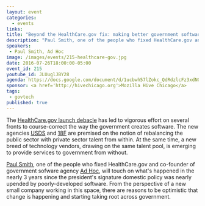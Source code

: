 ```yaml
---
layout: event
categories: 
  - events
links:
title: "Beyond the HealthCare.gov fix: making better government software"
description: "Paul Smith, one of the people who fixed HealthCare.gov and co-founder of government sofware agency Ad Hoc, will touch on what's happened in the nearly 3 years since the president's signature domestic policy was nearly upended by poorly-developed software. From the perspective of a new small company working in this space, there are reasons to be optimistic that change is happening and starting taking root across government."
speakers:
 - Paul Smith, Ad Hoc
image: /images/events/215-healthcare-gov.jpg
date: 2016-07-26T18:00:00-05:00
event_id: 215
youtube_id: JLUuglJBY28
agenda: https://docs.google.com/document/d/1ucbwh57lZokc_QdRdzlcFz3xdNQAUxPR3oqWpgtyGwQ/edit#
sponsor: <a href='http://hivechicago.org'>Mozilla Hive Chicago</a>
tags: 
 - govtech
published: true
---
```


The [HealthCare.gov launch debacle](https://www.propublica.org/article/heres-why-healthcaregov-broke-down) has led to vigorous effort on several fronts to course-correct the way the government creates software. The new agencies [USDS](https://www.usds.gov/) and [18F](https://18f.gsa.gov/) are premised on the notion of rebalancing the public sector with private sector talent from within. At the same time, a new breed of technology vendors, drawing on the same talent pool, is emerging to provide services to government from without.

[Paul Smith](https://pauladamsmith.com/about.html), one of the people who fixed HealthCare.gov and co-founder of government sofware agency [Ad Hoc](http://adhocteam.us/), will touch on what's happened in the nearly 3 years since the president's signature domestic policy was nearly upended by poorly-developed software. From the perspective of a new small company working in this space, there are reasons to be optimistic that change is happening and starting taking root across government.